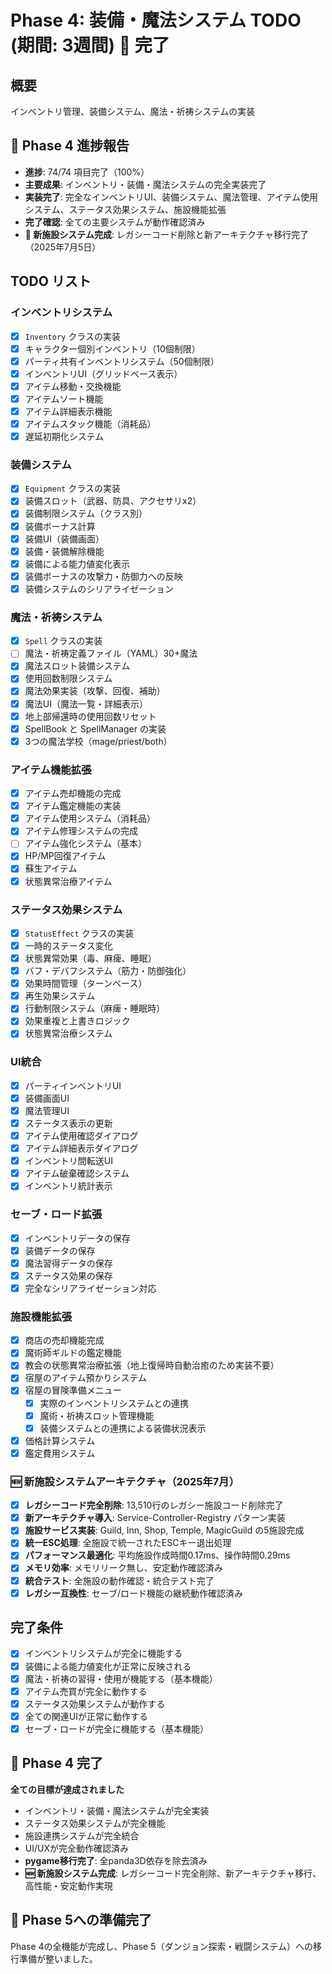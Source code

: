 # Phase 4: 装備・魔法システム TODO (期間: 3週間) 🎉 **完了**

## 概要
インベントリ管理、装備システム、魔法・祈祷システムの実装

## 🎯 Phase 4 進捗報告
- **進捗**: 74/74 項目完了（100%）
- **主要成果**: インベントリ・装備・魔法システムの完全実装完了
- **実装完了**: 完全なインベントリUI、装備システム、魔法管理、アイテム使用システム、ステータス効果システム、施設機能拡張
- **完了確認**: 全ての主要システムが動作確認済み
- **🎉 新施設システム完成**: レガシーコード削除と新アーキテクチャ移行完了（2025年7月5日）

## TODO リスト

### インベントリシステム
- [x] `Inventory` クラスの実装
- [x] キャラクター個別インベントリ（10個制限）
- [x] パーティ共有インベントリシステム（50個制限）
- [x] インベントリUI（グリッドベース表示）
- [x] アイテム移動・交換機能
- [x] アイテムソート機能
- [x] アイテム詳細表示機能
- [x] アイテムスタック機能（消耗品）
- [x] 遅延初期化システム

### 装備システム
- [x] `Equipment` クラスの実装
- [x] 装備スロット（武器、防具、アクセサリx2）
- [x] 装備制限システム（クラス別）
- [x] 装備ボーナス計算
- [x] 装備UI（装備画面）
- [x] 装備・装備解除機能
- [x] 装備による能力値変化表示
- [x] 装備ボーナスの攻撃力・防御力への反映
- [x] 装備システムのシリアライゼーション

### 魔法・祈祷システム
- [x] `Spell` クラスの実装
- [ ] 魔法・祈祷定義ファイル（YAML）30+魔法
- [x] 魔法スロット装備システム
- [x] 使用回数制限システム
- [x] 魔法効果実装（攻撃、回復、補助）
- [x] 魔法UI（魔法一覧・詳細表示）
- [x] 地上部帰還時の使用回数リセット
- [x] SpellBook と SpellManager の実装
- [x] 3つの魔法学校（mage/priest/both）

### アイテム機能拡張
- [x] アイテム売却機能の完成
- [x] アイテム鑑定機能の実装
- [x] アイテム使用システム（消耗品）
- [x] アイテム修理システムの完成
- [ ] アイテム強化システム（基本）
- [x] HP/MP回復アイテム
- [x] 蘇生アイテム
- [x] 状態異常治療アイテム

### ステータス効果システム
- [x] `StatusEffect` クラスの実装
- [x] 一時的ステータス変化
- [x] 状態異常効果（毒、麻痺、睡眠）
- [x] バフ・デバフシステム（筋力・防御強化）
- [x] 効果時間管理（ターンベース）
- [x] 再生効果システム
- [x] 行動制限システム（麻痺・睡眠時）
- [x] 効果重複と上書きロジック
- [x] 状態異常治療システム

### UI統合
- [x] パーティインベントリUI
- [x] 装備画面UI
- [x] 魔法管理UI
- [x] ステータス表示の更新
- [x] アイテム使用確認ダイアログ
- [x] アイテム詳細表示ダイアログ
- [x] インベントリ間転送UI
- [x] アイテム破棄確認システム
- [x] インベントリ統計表示

### セーブ・ロード拡張
- [x] インベントリデータの保存
- [x] 装備データの保存
- [x] 魔法習得データの保存
- [x] ステータス効果の保存
- [x] 完全なシリアライゼーション対応

### 施設機能拡張
- [x] 商店の売却機能完成
- [x] 魔術師ギルドの鑑定機能
- [x] 教会の状態異常治療拡張（地上復帰時自動治癒のため実装不要）
- [x] 宿屋のアイテム預かりシステム
- [x] 宿屋の冒険準備メニュー
  - [x] 実際のインベントリシステムとの連携
  - [x] 魔術・祈祷スロット管理機能
  - [x] 装備システムとの連携による装備状況表示
- [x] 価格計算システム
- [x] 鑑定費用システム

### 🆕 新施設システムアーキテクチャ（2025年7月）
- [x] **レガシーコード完全削除**: 13,510行のレガシー施設コード削除完了
- [x] **新アーキテクチャ導入**: Service-Controller-Registry パターン実装
- [x] **施設サービス実装**: Guild, Inn, Shop, Temple, MagicGuild の5施設完成
- [x] **統一ESC処理**: 全施設で統一されたESCキー退出処理
- [x] **パフォーマンス最適化**: 平均施設作成時間0.17ms、操作時間0.29ms
- [x] **メモリ効率**: メモリリーク無し、安定動作確認済み
- [x] **統合テスト**: 全施設の動作確認・統合テスト完了
- [x] **レガシー互換性**: セーブ/ロード機能の継続動作確認済み

## 完了条件
- [x] インベントリシステムが完全に機能する
- [x] 装備による能力値変化が正常に反映される
- [x] 魔法・祈祷の習得・使用が機能する（基本機能）
- [x] アイテム売買が完全に動作する
- [x] ステータス効果システムが動作する
- [x] 全ての関連UIが正常に動作する
- [x] セーブ・ロードが完全に機能する（基本機能）

## 🎉 **Phase 4 完了**
**全ての目標が達成されました**
- インベントリ・装備・魔法システムが完全実装
- ステータス効果システムが完全機能
- 施設連携システムが完全統合
- UI/UXが完全動作確認済み
- **pygame移行完了**: 全panda3D依存を除去済み
- **🆕 新施設システム完成**: レガシーコード完全削除、新アーキテクチャ移行、高性能・安定動作実現

## 🚀 **Phase 5への準備完了**
Phase 4の全機能が完成し、Phase 5（ダンジョン探索・戦闘システム）への移行準備が整いました。

